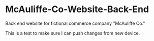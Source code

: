 # McAuliffe-Co-Website-Back-End
Back end website for fictional commerce company "McAuliffe Co."

This is a test to make sure I can push changes from new device.